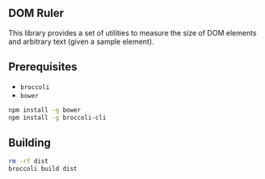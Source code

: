 ## DOM Ruler

This library provides a set of utilities to measure the size of DOM elements and arbitrary text (given a sample element).

## Prerequisites

* `broccoli`
* `bower`

```bash
npm install -g bower
npm install -g broccoli-cli
```

## Building

```bash
rm -rf dist
broccoli build dist
```
